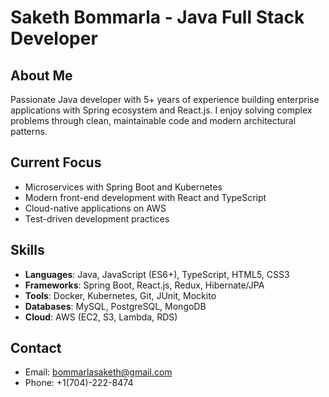 # Saketh Bommarla - Java Full Stack Developer

## About Me
Passionate Java developer with 5+ years of experience building enterprise applications with Spring ecosystem and React.js. I enjoy solving complex problems through clean, maintainable code and modern architectural patterns.

## Current Focus
- Microservices with Spring Boot and Kubernetes
- Modern front-end development with React and TypeScript
- Cloud-native applications on AWS
- Test-driven development practices

## Skills
- **Languages**: Java, JavaScript (ES6+), TypeScript, HTML5, CSS3
- **Frameworks**: Spring Boot, React.js, Redux, Hibernate/JPA
- **Tools**: Docker, Kubernetes, Git, JUnit, Mockito
- **Databases**: MySQL, PostgreSQL, MongoDB
- **Cloud**: AWS (EC2, S3, Lambda, RDS)

## Contact
- Email: bommarlasaketh@gmail.com
- Phone: +1(704)-222-8474
